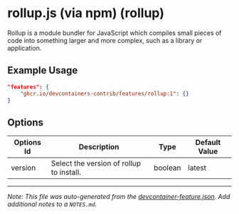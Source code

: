 
# rollup.js (via npm) (rollup)

Rollup is a module bundler for JavaScript which compiles small pieces of code into something larger and more complex, such as a library or application.

## Example Usage

```json
"features": {
    "ghcr.io/devcontainers-contrib/features/rollup:1": {}
}
```

## Options

| Options Id | Description | Type | Default Value |
|-----|-----|-----|-----|
| version | Select the version of rollup to install. | boolean | latest |



---

_Note: This file was auto-generated from the [devcontainer-feature.json](https://github.com/devcontainers-contrib/features/blob/main/src/rollup/devcontainer-feature.json).  Add additional notes to a `NOTES.md`._
